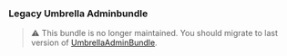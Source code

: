 ### Legacy Umbrella Adminbundle

> :warning: This bundle is no longer maintained. You should migrate to last version of [UmbrellaAdminBundle](https://github.com/acantepie/umbrella-admin-bundle).
